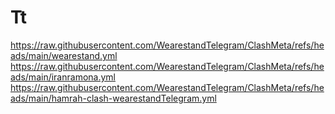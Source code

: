 # Tt
https://raw.githubusercontent.com/WearestandTelegram/ClashMeta/refs/heads/main/wearestand.yml
https://raw.githubusercontent.com/WearestandTelegram/ClashMeta/refs/heads/main/iranramona.yml
https://raw.githubusercontent.com/WearestandTelegram/ClashMeta/refs/heads/main/hamrah-clash-wearestandTelegram.yml
